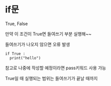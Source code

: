 # if문
True, False

만약 이 조건이 True면 들여쓰기 부분 실행해~~

들여쓰기가 나오지 않으면 오류 발생
```
if True :
  print("hello")
```

참고로 나중에 작성할 예정이라면 pass키워드 사용 가능

True일 때 실행되는 범위는 들여쓰기가 끝날 때까지


